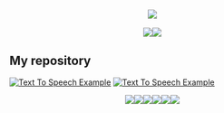 <h3 align="center">
  <img src="https://readme-typing-svg.herokuapp.com?font=Rubik&color=%23F7316E&size=25&center=true&vCenter=true&lines=Hi%2C+I'm+T%E1%BB%AB+Th%E1%BA%AFng+Ph%C3%A1t">
</h3>

<div align="center" style="width: 100%; display: flex; flex-direction: row; justify-content: center;">
  <img src="https://github-readme-stats.vercel.app/api?username=phatdev12&show_icons=true&hide_border=true&theme=radical"/>
  <img src="https://github-readme-streak-stats.herokuapp.com/?user=phatdev12&hide_border=true&theme=radical"/>
</div>

## My repository
[![Text To Speech Example](https://github-readme-stats.vercel.app/api/pin/?username=phatdev12&repo=Text-To-Speech-Example&theme=radical&hide_border=true)](https://github.com/phatdev12/Text-To-Speech-Example)
[![Text To Speech Example](https://github-readme-stats.vercel.app/api/pin/?username=phatdev12&repo=HandleNuker&theme=radical&hide_border=true)](https://github.com/phatdev12/HandleNuker)

<div align="center" style="width: 100%; display: flex; flex-direction: row; justify-content: center;">
  <img src="https://img.icons8.com/color/48/000000/javascript--v1.png"/> <img src="https://img.icons8.com/color/48/000000/python--v1.png"/> <img src="https://img.icons8.com/color/48/000000/css3.png"/> <img src="https://img.icons8.com/color/48/000000/html-5--v1.png"/> <img src="https://img.icons8.com/external-tal-revivo-color-tal-revivo/48/000000/external-react-a-javascript-library-for-building-user-interfaces-logo-color-tal-revivo.png"/> <img src="https://img.icons8.com/color/48/000000/c-sharp-logo.png"/>
</div>
